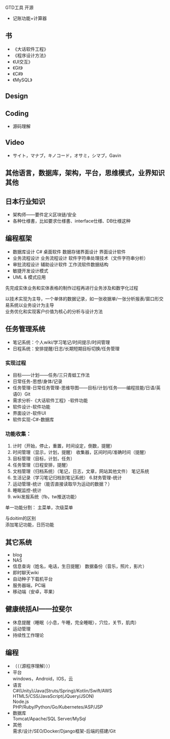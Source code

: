 GTD工具 开源
- 记账功能+计算器

## 书
- 《大话软件工程》
- 《程序设计方法》
- 《UI交互》
- 《Git》
- 《C#》
- 《MySQL》

## Design

## Coding
- 源码理解

## Video
- サイト，マナブ，キノコード，オサミ，シマブ，Gavin

## 其他语言，数据库，架构，平台，思维模式，业界知识其他

## 日本行业知识
- 架构师——要件定义区块链/安全
- 各种仕様書，比如要求仕様書、interface仕様、DB仕様这种

## 编程框架
- 数据库设计	C# 桌面软件 数据存储界面设计 界面设计软件
- 业务流程设计 业务流程设计 软件字符串处理技术（文件字符串分析）
- 审批流程设计 辅助设计软件 工作流软件数据结构
- 敏捷开发设计模式
- UML & 模式应用  

先完成实体业务和实体表格的制作过程再进行业务涉及和数字化过程  

以技术实现为主导，一个单体的数据记录，如一张收据单/一张分析报表/窗口形交易系统以业务设计为主导  
业务优化和实现客户价值为核心的分析与设计方法  

## 任务管理系统  
- 笔记系统：个人wiki/学习笔记/时间提示/时间管理
- 日程系统：安排提醒/日志/长期短期目标切换/任务管理

### 实现过程
- 目标——计划——任务/三只青蛙工作法
- 日常任务-思想/身体/记录
- 任务管理-日常任务管理-思维导图——目标/计划/任务——编程技能/日语/英语0）Git
- 需求分析-《大话软件工程》-软件功能
- 软件设计-软件功能
- 界面设计-软件UI
- 软件实现-C#-数据库

### 功能收集：
1. 计时（开始，停止，重置，时间设定，倒数，提醒）
2. 时间管理（显示，计划，提醒） 收集器，区间时间/准确时间（提醒）
3. 目标管理（目标，计划，任务）
4. 任务管理（日程安排，提醒）
5. 文档管理（归档系统）（笔记，日志，文章，网站其他文件） 笔记系统
6. 生活记录（学习笔记归档到笔记系统） 6.财务管理-统计
7. 运动管理-统计（能否直接读取华为运动的数据？）
8. 睡眠监控-统计
9. wiki发报系统（fb，tw推送功能）  

单一功能分割： 主菜单，次级菜单  

与doitim的区别  
添加笔记功能，日历功能  


## 其它系统
- blog
- NAS
- 信息查询（姓名，电话，生日提醒） 数据备份（音乐，照片，影片）
- 即时聊天wiki
- 自动种子下载机平台
- 服务器端，PC端
- 移动端（安卓，苹果）

## 健康统括AI——拉斐尔
- 休息提醒（睡眠（小息，午睡，完全睡眠），穴位，关节，肌肉）
- 运动管理
- 持续性工作理论

## 编程
- （（（源程序理解）））
- 平台  
windows，Android，IOS，云
- 语言  
C#(Unity)/Java(Struts/Spring)/Kotlin/Swift/AWS  
HTML5/CSS/JavaScript(JQuery/JSON)  
Node.js  
PHP/Ruby/Python/Go/Kubernetes/ASP/JSP
- 数据库  
Tomcat/Apache/SQL Server/MySql
- 其他  
需求/设计/SEO/Docker/Django框架-后端的搭建/Git
